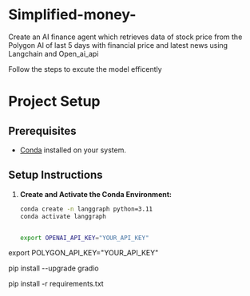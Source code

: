 # Simplified-money-
Create an AI finance agent which retrieves data of stock price  from the Polygon AI of last 5 days with financial price and latest news using Langchain and Open_ai_api

Follow the steps to excute the model efficently 

# Project Setup

## Prerequisites

- [Conda](https://docs.conda.io/en/latest/miniconda.html) installed on your system.

## Setup Instructions

1. **Create and Activate the Conda Environment:**

   ```bash
   conda create -n langgraph python=3.11
   conda activate langgraph

   
   export OPENAI_API_KEY="YOUR_API_KEY"
export POLYGON_API_KEY="YOUR_API_KEY"

pip install --upgrade gradio

pip install -r requirements.txt
